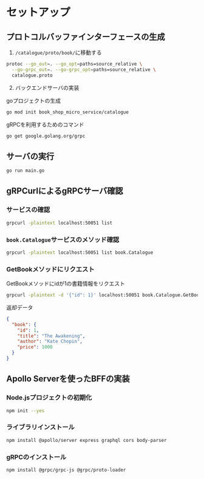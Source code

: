 # セットアップ

## プロトコルバッファインターフェースの生成

1. `/catalogue/proto/book/`に移動する
```bash
protoc --go_out=. --go_opt=paths=source_relative \
  --go-grpc_out=. --go-grpc_opt=paths=source_relative \
  catalogue.proto
```

2. バックエンドサーバの実装

goプロジェクトの生成
```bash
go mod init book_shop_micro_service/catalogue
```

gRPCを利用するためのコマンド
```bash
go get google.golang.org/grpc
```

## サーバの実行

```bash
go run main.go
```

## gRPCurlによるgRPCサーバ確認

### サービスの確認
```bash
grpcurl -plaintext localhost:50051 list
```

### `book.Catalogue`サービスのメソッド確認
```bash
grpcurl -plaintext localhost:50051 list book.Catalogue
```

### GetBookメソッドにリクエスト
GetBookメソッドにidが1の書籍情報をリクエスト

```bash
grpcurl -plaintext -d '{"id": 1}' localhost:50051 book.Catalogue.GetBook
```
返却データ
```json
{
  "book": {
    "id": 1,
    "title": "The Awakening",
    "author": "Kate Chopin",
    "price": 1000
  }
}
```

## Apollo Serverを使ったBFFの実装

### Node.jsプロジェクトの初期化
```bash
npm init --yes
```

### ライブラリインストール
```bash
npm install @apollo/server express graphql cors body-parser
```

### gRPCのインストール
```bash
npm install @grpc/grpc-js @grpc/proto-loader
```